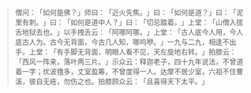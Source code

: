 > 僧问：​「如何是佛？​」师曰：​「近火先焦。​」曰：​「如何是道？​」曰：​「泥里有刺。​」曰：​「如何是道中人？​」曰：​「切忌踏着。​」上堂：​「山僧入拔舌地狱去也。​」以手拽舌云：​「阿哪阿哪。​」上堂：​「古人底今人用，今人底古人为。古今无背面，今古几人知，哪呜咿。​」一九与二九，相逢不出手。上堂：​「有手脚无背面，明眼人看不见，天左旋地右转。​」拍膝云：​「西风一阵来，落叶两三片。​」示众云：释迦老子，四十九年说法，不曾道着一字；优波氇多，丈室盈筹，不曾度得一人。达摩不居少室，六祖不住曹溪，彼自无疮，勿伤之也。拍膝顾众云：​「且喜得天下太平。​」


